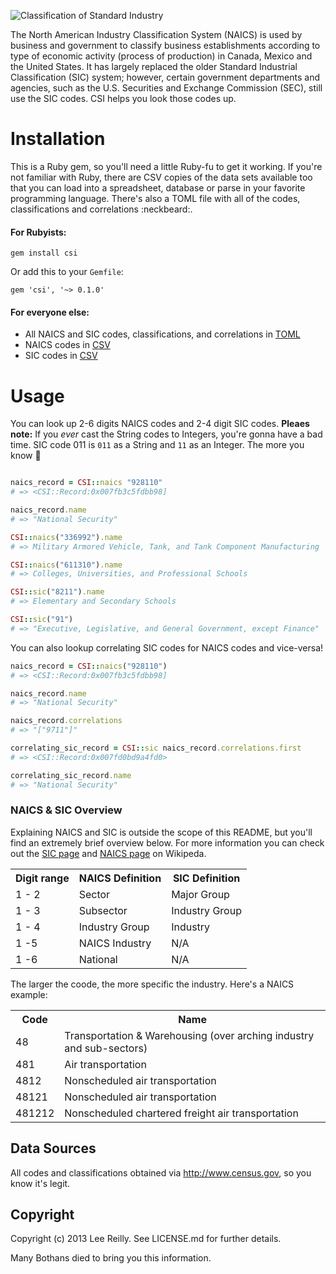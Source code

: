 ![Classification of Standard Industry](http://i.imgur.com/x1FGZDQ.png)

The North American Industry Classification System (NAICS) is used by business and government to classify business establishments according to type of economic activity (process of production) in Canada, Mexico and the United States. It has largely replaced the older Standard Industrial Classification (SIC) system; however, certain government departments and agencies, such as the U.S. Securities and Exchange Commission (SEC), still use the SIC codes. CSI helps you look those codes up.

# Installation

This is a Ruby gem, so you'll need a little Ruby-fu to get it working. If you're not familiar with Ruby, there are CSV copies of the data sets available too that you can load into a spreadsheet, database or parse in your favorite programming language. There's also a TOML file with all of the codes, classifications and correlations :neckbeard:.

#### For Rubyists:

```
gem install csi
```

Or add this to your `Gemfile`:

```
gem 'csi', '~> 0.1.0'
```

#### For everyone else:

* All NAICS and SIC codes, classifications, and correlations in [TOML](lib/data/master.toml)
* NAICS codes in [CSV](lib/data/naics/naics-lookup.csv)
* SIC codes in [CSV](lib/data/sic/sic-lookup.csv)

# Usage

You can look up 2-6 digits NAICS codes and 2-4 digit SIC codes. **Pleaes note:** If you *ever* cast the String codes to Integers, you're gonna have a bad time. SIC code 011 is `011` as a String and `11` as an Integer. The more you know :dizzy:

```ruby

naics_record = CSI::naics "928110"
# => <CSI::Record:0x007fb3c5fdbb98]

naics_record.name
# => "National Security"

CSI::naics("336992").name
# => Military Armored Vehicle, Tank, and Tank Component Manufacturing

CSI::naics("611310").name
# => Colleges, Universities, and Professional Schools

CSI::sic("8211").name
# => Elementary and Secondary Schools

CSI::sic("91")
# => "Executive, Legislative, and General Government, except Finance"
```

You can also lookup correlating SIC codes for NAICS codes and vice-versa!

```ruby
naics_record = CSI::naics("928110")
# => <CSI::Record:0x007fb3c5fdbb98]

naics_record.name
# => "National Security"

naics_record.correlations
# => "["9711"]"

correlating_sic_record = CSI::sic naics_record.correlations.first
# => <CSI::Record:0x007fd0bd9a4fd0>

correlating_sic_record.name
# => "National Security"
```

### NAICS & SIC Overview

Explaining NAICS and SIC is outside the scope of this README, but you'll find an extremely brief overview below. For more information you can check out the [SIC page](http://en.wikipedia.org/wiki/Standard_Industrial_Classification) and [NAICS page](http://en.wikipedia.org/wiki/North_American_Industry_Classification_System) on Wikipeda.

<table>
   <tr>
      <th>Digit range</th>
      <th>NAICS Definition</th>
      <th>SIC Definition</th>
   </tr>
   <tr>
      <td>1 - 2</td>
      <td>Sector</td>
      <td>Major Group</td>
   </tr>
   <tr>
      <td>1 - 3</td>
      <td>Subsector</td>
      <td>Industry Group</td>
   </tr>
   <tr>
      <td>1 - 4</td>
      <td>Industry Group</td>
      <td>Industry</td>
   </tr>
   <tr>
      <td>1 -5 </td>
      <td>NAICS Industry</td>
      <td>N/A</td>
   </tr>
   <tr>
      <td>1 -6 </td>
      <td>National</td>
      <td>N/A</td>
   </tr>
</table>

The larger the coode, the more specific the industry. Here's a NAICS example:

<table>
  <tr>
    <th>Code</th>
    <th>Name</th>
  </tr>
  <tr>
    <td>48</td>
    <td>Transportation & Warehousing (over arching industry and sub-sectors)</td>
  </tr>
  <tr>
    <td>481</td>
    <td>Air transportation</td>
  </tr>
  <tr>
    <td>4812</td>
    <td>Nonscheduled air transportation</td>
  </tr>
  <tr>
    <td>48121</td>
    <td>Nonscheduled air transportation</td>
  </tr>
  <tr>
    <td>481212</td>
    <td>Nonscheduled chartered freight air transportation</td>
  </tr>
</table>

## Data Sources

All codes and classifications obtained via http://www.census.gov, so you know it's legit.

## Copyright

Copyright (c) 2013 Lee Reilly. See LICENSE.md for further details.

Many Bothans died to bring you this information.